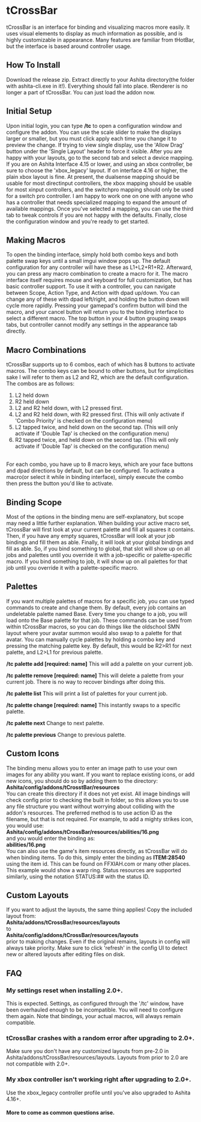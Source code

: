 # tCrossBar
tCrossBar is an interface for binding and visualizing macros more easily.  It uses visual elements to display as much information as possible, and is highly customizable in appearance.  Many features are familiar from tHotBar, but the interface is based around controller usage.

## How To Install
Download the release zip. Extract directly to your Ashita directory(the folder with ashita-cli.exe in it!). Everything should fall into place. tRenderer is no longer a part of tCrossBar. You can just load the addon now.

## Initial Setup
Upon initial login, you can type **/tc** to open a configuration window and configure the addon.  You can use the scale slider to make the displays larger or smaller, but you must click apply each time you change it to preview the change.  If trying to view single display, use the 'Allow Drag' button under the 'Single Layout' header to force it visible.  After you are happy with your layouts, go to the second tab and select a device mapping.  If you are on Ashita Interface 4.15 or lower, and using an xbox controller, be sure to choose the 'xbox_legacy' layout.  If on interface 4.16 or higher, the plain xbox layout is fine.  At present, the dualsense mapping should be usable for most directinput controllers, the xbox mapping should be usable for most xinput controllers, and the switchpro mapping should only be used for a switch pro controller.  I am happy to work one on one with anyone who has a controller that needs specialized mapping to expand the amount of available mappings.  Once you've selected a mapping, you can use the third tab to tweak controls if you are not happy with the defaults.  Finally, close the configuration window and you're ready to get started.

## Making Macros
To open the binding interface, simply hold both combo keys and both palette swap keys until a small imgui window pops up.  The default configuration for any controller will have these as L1+L2+R1+R2.  Afterward, you can press any macro combination to create a macro for it.  The macro interface itself requires mouse and keyboard for full customization, but has basic controller support.  To use it with a controller, you can navigate between Scope, Action Type, and Action with dpad up/down.  You can change any of these with dpad left/right, and holding the button down will cycle more rapidly.  Pressing your gamepad's confirm button will bind the macro, and your cancel button will return you to the binding interface to select a different macro.  The top button in your 4 button grouping swaps tabs, but controller cannot modify any settings in the appearance tab directly.

## Macro Combinations
tCrossBar supports up to 6 combos, each of which has 8 buttons to activate macros.  The combo keys can be bound to other buttons, but for simplicities sake I will refer to them as L2 and R2, which are the default configuration.  The combos are as follows:<br>

1. L2 held down
2. R2 held down
3. L2 and R2 held down, with L2 pressed first.
4. L2 and R2 held down, with R2 pressed first.  (This will only activate if 'Combo Priority' is checked on the configuration menu)
5. L2 tapped twice, and held down on the second tap.  (This will only activate if 'Double Tap' is checked on the configuration menu)
6. R2 tapped twice, and held down on the second tap.  (This will only activate if 'Double Tap' is checked on the configuration menu)
<br><br>

For each combo, you have up to 8 macro keys, which are your face buttons and dpad directions by default, but can be configured.  To activate a macro(or select it while in binding interface), simply execute the combo then press the button you'd like to activate.

## Binding Scope
Most of the options in the binding menu are self-explanatory, but scope may need a little further explanation.  When building your active macro set, tCrossBar will first look at your current palette and fill all squares it contains.  Then, if you have any empty squares, tCrossBar will look at your job bindings and fill them as able.  Finally, it will look at your global bindings and fill as able.  So, if you bind something to global, that slot will show up on all jobs and palettes until you override it with a job-specific or palette-specific macro.  If you bind something to job, it will show up on all palettes for that job until you override it with a palette-specific macro.

## Palettes
If you want multiple palettes of macros for a specific job, you can use typed commands to create and change them.  By default, every job contains an undeletable palette named Base.  Every time you change to a job, you will load onto the Base palette for that job.  These commands can be used from within tCrossBar macros, so you can do things like the oldschool SMN layout where your avatar summon would also swap to a palette for that avatar.  You can manually cycle palettes by holding a combo key and pressing the matching palette key.  By default, this would be R2>R1 for next palette, and L2>L1 for previous palette.

**/tc palette add [required: name]**
This will add a palette on your current job.

**/tc palette remove [required: name]**
This will delete a palette from your current job.  There is no way to recover bindings after doing this.

**/tc palette list**
This will print a list of palettes for your current job.

**/tc palette change [required: name]**
This instantly swaps to a specific palette.

**/tc palette next**
Change to next palette.

**/tc palette previous**
Change to previous palette.

## Custom Icons
The binding menu allows you to enter an image path to use your own images for any ability you want.  If you want to replace existing icons, or add new icons, you should do so by adding them to the directory:<br>
**Ashita/config/addons/tCrosstBar/resources**<br>
You can create this directory if it does not yet exist.  All image bindings will check config prior to checking the built in folder, so this allows you to use any file structure you want without worrying about colliding with the addon's resources.  The preferred method is to use action ID as the filename, but that is not required.  For example, to add a mighty strikes icon, you would use:<br>
**Ashita/config/addons/tCrossBar/resources/abilities/16.png**<br>
and you would enter the binding as:<br>
**abilities/16.png**<br>
You can also use the game's item resources directly, as tCrossBar will do when binding items.  To do this, simply enter the binding as **ITEM:28540** using the item id.  This can be found on FFXIAH.com or many other places.  This example would show a warp ring.  Status resources are supported similarly, using the notation STATUS:## with the status ID.

## Custom Layouts
If you want to adjust the layouts, the same thing applies!  Copy the included layout from:<br>
**Ashita/addons/tCrossBar/resources/layouts**<br>
to<br>
**Ashita/config/addons/tCrossBar/resources/layouts**<br>
prior to making changes.  Even if the original remains, layouts in config will always take priority.  Make sure to click 'refresh' in the config UI to detect new or altered layouts after editing files on disk.

## FAQ
### My settings reset when installing 2.0+.
This is expected. Settings, as configured through the '/tc' window, have been overhauled enough to be incompatible. You will need to configure them again. Note that bindings, your actual macros, will always remain compatible.

### tCrossBar crashes with a random error after upgrading to 2.0+.
Make sure you don't have any customized layouts from pre-2.0 in Ashita/addons/tCrossBar/resources/layouts. Layouts from prior to 2.0 are not compatible with 2.0+.

### My xbox controller isn't working right after upgrading to 2.0+.
Use the xbox_legacy controller profile until you've also upgraded to Ashita 4.16+.

#### More to come as common questions arise.